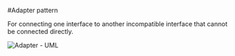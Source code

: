 #Adapter pattern

For connecting one interface to another incompatible interface that cannot be connected directly.

![Adapter - UML](http://www.plantuml.com/plantuml/proxy?cache=no&src=https://raw.github.com/sonyjtp/design-patterns/master/src/main/resources/diagrams/adapter.puml)
